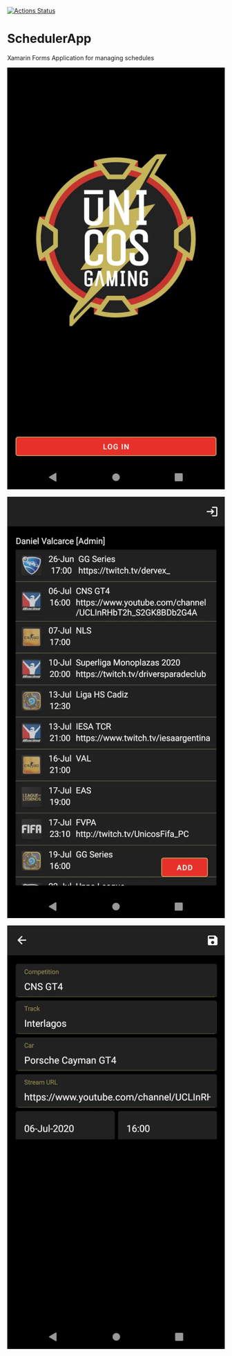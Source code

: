 [![Actions Status](https://github.com/UnicosGaming/SchedulerApp/workflows/Build/badge.svg)](https://github.com/UnicosGaming/SchedulerApp/actions)

# SchedulerApp
Xamarin Forms Application for managing schedules

![login screen](./Docs/images/login_screen.webp "Login screen")

![main screen](./Docs/images/main_screen.webp "Main page")

![edit screen](./Docs/images/edit_screen.webp "Edit screen")